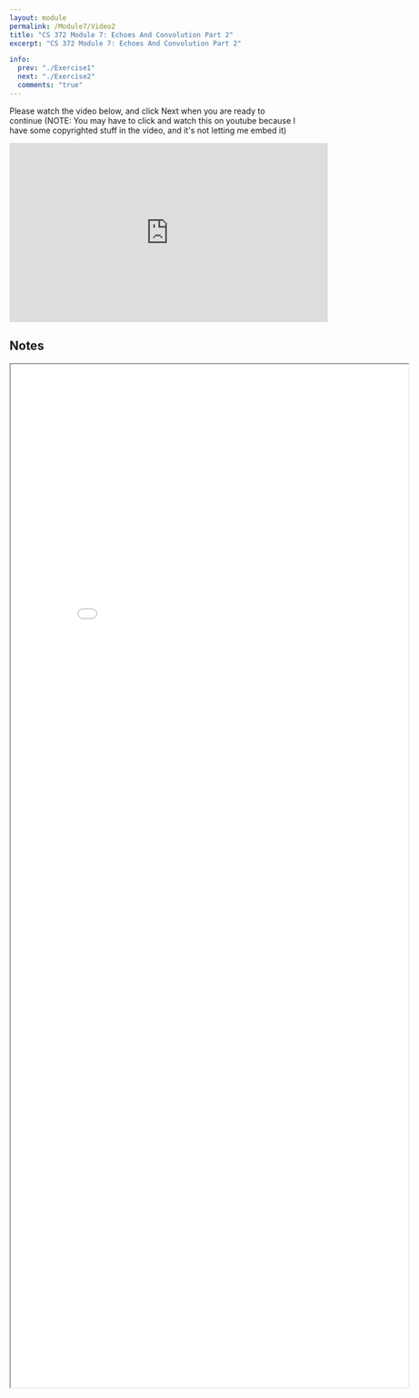 ```yaml
---
layout: module
permalink: /Module7/Video2
title: "CS 372 Module 7: Echoes And Convolution Part 2"
excerpt: "CS 372 Module 7: Echoes And Convolution Part 2"

info:
  prev: "./Exercise1"
  next: "./Exercise2"
  comments: "true"
---
```


<p>
Please watch the video below, and click Next when you are ready to continue (NOTE: You may have to click and watch this on youtube because I have some copyrighted stuff in the video, and it's not letting me embed it)
</p>

<iframe width="560" height="315" src="https://www.youtube.com/embed/zp528aaPvmA" title="YouTube video player" frameborder="0" allow="accelerometer; autoplay; clipboard-write; encrypted-media; gyroscope; picture-in-picture; web-share" allowfullscreen></iframe>

<h2>Notes</h2>

<iframe src = "../images/Module7/Convolution2.html" width="700" height="1800">